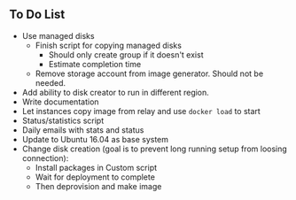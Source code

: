 To Do List
-----------

* Use managed disks
  * Finish script for copying managed disks
    * Should only create group if it doesn't exist
    * Estimate completion time 
  * Remove storage account from image generator. Should not be needed. 
* Add ability to disk creator to run in different region. 
* Write documentation
* Let instances copy image from relay and use `docker load` to start
* Status/statistics script
* Daily emails with stats and status
* Update to Ubuntu 16.04 as base system
* Change disk creation (goal is to prevent long running setup from loosing connection):
  * Install packages in Custom script
  * Wait for deployment to complete
  * Then deprovision and make image
